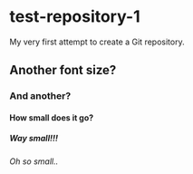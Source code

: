 # test-repository-1
My very first attempt to create a Git repository.
## Another font size?
### And another?
#### How small does it go?
##### Way small!!!
###### Oh so small..
